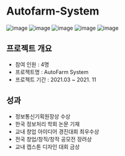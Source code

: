 # Autofarm-System
![image](https://user-images.githubusercontent.com/82020828/223025412-0ae295ca-63e7-419c-95af-fe2ccb1321bb.png)
![image](https://user-images.githubusercontent.com/82020828/223025471-a7febf62-de60-4f4a-87c1-7c9dd93af3a7.png)
![image](https://user-images.githubusercontent.com/82020828/223025491-23732bda-7198-4c0a-819c-08e0cb8e99f4.png)
![image](https://user-images.githubusercontent.com/82020828/223025506-1e766f66-5005-4a6d-b1f1-0b62f5dec90a.png)
![image](https://user-images.githubusercontent.com/82020828/223025524-0c3c578c-74eb-4940-a8c6-244abb9ea5f3.png)


## 프로젝트 개요
- 참여 인원 : 4명
- 프로젝트명 : AutoFarm System
- 프로젝트 기간 : 2021.03 ~ 2021. 11


## 성과
- 정보통신기획원장상 수상
- 한국 정보처리 학회 논문 기재
- 교내 창업 아이디어 경진대회 최우수상
- 전국 창업/창직/창작 공모전 장려상
- 교내 캡스톤 디자인 대회 금상
